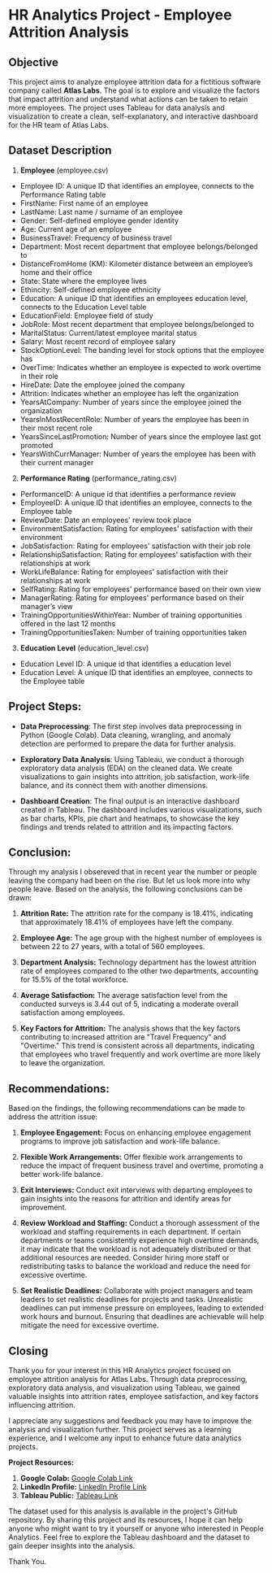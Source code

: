 # HR Analytics Project - Employee Attrition Analysis

## Objective
This project aims to analyze employee attrition data for a fictitious software company called **Atlas Labs**. The goal is to explore and visualize the factors that impact attrition and understand what actions can be taken to retain more employees. The project uses Tableau for data analysis and visualization to create a clean, self-explanatory, and interactive dashboard for the HR team of Atlas Labs.

## Dataset Description
1. **Employee** (employee.csv)
  - Employee ID:	A unique ID that identifies an employee, connects to the Performance Rating table
  - FirstName:	First name of an employee
  - LastName:	Last name / surname of an employee
  - Gender:	Self-defined employee gender identity
  - Age:	Current age of an employee
  - BusinessTravel:	Frequency of business travel
  - Department:	Most recent department that employee belongs/belonged to
  - DistanceFromHome (KM):	Kilometer distance between an employee’s home and their office
  - State:	State where the employee lives
  - Ethincity:	Self-defined employee ethnicity
  - Education:	A unique ID that identifies an employees education level, connects to the Education Level table
  - EducationField:	Employee field of study
  - JobRole:	Most recent department that employee belongs/belonged to
  - MaritalStatus:	Current/latest employee marital status
  - Salary:	Most recent record of employee salary
  - StockOptionLevel:	The banding level for stock options that the employee has
  - OverTime:	Indicates whether an employee is expected to work overtime in their role
  - HireDate:	Date the employee joined the company
  - Attrition:	Indicates whether an employee has left the organization
  - YearsAtCompany:	Number of years since the employee joined the organization
  - YearsInMostRecentRole:	Number of years the employee has been in their most recent role
  - YearsSinceLastPromotion:	Number of years since the employee last got promoted
  - YearsWithCurrManager:	Number of years the employee has been with their current manager

2. **Performance Rating** (performance_rating.csv)
  - PerformanceID:	A unique id that identifies a performance review
  - EmployeeID:	A unique ID that identifies an employee, connects to the Employee table
  - ReviewDate:	Date an employees' review took place
  - EnvironmentSatisfaction:	Rating for employees' satisfaction with their environment
  - JobSatisfaction:	Rating for employees' satisfaction with their job role
  - RelationshipSatisfaction:	Rating for employees' satisfaction with their relationships at work
  - WorkLifeBalance:	Rating for employees' satisfaction with their relationships at work
  - SelfRating:	Rating for employees' performance based on their own view
  - ManagerRating:	Rating for employees' performance based on their manager’s view
  - TrainingOpportunitiesWithinYear:	Number of training opportunities offered in the last 12 months
  - TrainingOpportunitiesTaken:	Number of training opportunities taken

3. **Education Level** (education_level.csv)
  - Education Level ID:	A unique id that identifies a education level
  - Education Level:	A unique ID that identifies an employee, connects to the Employee table

## Project Steps:

- **Data Preprocessing**: The first step involves data preprocessing in Python (Google Colab). Data cleaning, wrangling, and anomaly detection are performed to prepare the data for further analysis.

- **Exploratory Data Analysis**: Using Tableau, we conduct a thorough exploratory data analysis (EDA) on the cleaned data. We create visualizations to gain insights into attrition, job satisfaction, work-life balance, and its connect them with another dimensions.

- **Dashboard Creation**: The final output is an interactive dashboard created in Tableau. The dashboard includes various visualizations, such as bar charts, KPIs, pie chart and heatmaps, to showcase the key findings and trends related to attrition and its impacting factors.

## Conclusion:
Through my analysis I obsereved that in recent year the number or people leaving the company had been on the rise. But let us look more into why people leave. Based on the analysis, the following conclusions can be drawn:

1. **Attrition Rate:** The attrition rate for the company is 18.41%, indicating that approximately 18.41% of employees have left the company.

2. **Employee Age:** The age group with the highest number of employees is between 22 to 27 years, with a total of 560 employees.

3. **Department Analysis:** Technology department has the lowest attrition rate of employees compared to the other two departments, accounting for 15.5% of the total workforce.

4. **Average Satisfaction:** The average satisfaction level from the conducted surveys is 3.44 out of 5, indicating a moderate overall satisfaction among employees.

5. **Key Factors for Attrition:** The analysis shows that the key factors contributing to increased attrition are "Travel Frequency" and "Overtime." This trend is consistent across all departments, indicating that employees who travel frequently and work overtime are more likely to leave the organization.

## Recommendations:

Based on the findings, the following recommendations can be made to address the attrition issue:

1. **Employee Engagement:** Focus on enhancing employee engagement programs to improve job satisfaction and work-life balance.

2. **Flexible Work Arrangements:** Offer flexible work arrangements to reduce the impact of frequent business travel and overtime, promoting a better work-life balance.

4. **Exit Interviews:** Conduct exit interviews with departing employees to gain insights into the reasons for attrition and identify areas for improvement.

5. **Review Workload and Staffing:** Conduct a thorough assessment of the workload and staffing requirements in each department. If certain departments or teams consistently experience high overtime demands, it may indicate that the workload is not adequately distributed or that additional resources are needed. Consider hiring more staff or redistributing tasks to balance the workload and reduce the need for excessive overtime.

6. **Set Realistic Deadlines:** Collaborate with project managers and team leaders to set realistic deadlines for projects and tasks. Unrealistic deadlines can put immense pressure on employees, leading to extended work hours and burnout. Ensuring that deadlines are achievable will help mitigate the need for excessive overtime.

## Closing

Thank you for your interest in this HR Analytics project focused on employee attrition analysis for Atlas Labs. Through data preprocessing, exploratory data analysis, and visualization using Tableau, we gained valuable insights into attrition rates, employee satisfaction, and key factors influencing attrition.

I appreciate any suggestions and feedback you may have to improve the analysis and visualization further. This project serves as a learning experience, and I welcome any input to enhance future data analytics projects.

**Project Resources:**
1. **Google Colab:** [Google Colab Link](https://colab.research.google.com/drive/1vrqW-IPVcm-6LbV43XDG1ZaoCHDTQ4RO?usp=sharing)
2. **LinkedIn Profile:** [LinkedIn Profile Link](https://www.linkedin.com/in/farizalfitra/)
3. **Tableau Public:** [Tableau Link](https://public.tableau.com/views/HRAnalyticsDashboard_16908071863670/Dashboard?:language=en-US&publish=yes&:display_count=n&:origin=viz_share_link)

The dataset used for this analysis is available in the project's GitHub repository. By sharing this project and its resources, I hope it can help anyone who might want to try it yourself or anyone who interested in People Analytics. Feel free to explore the Tableau dashboard and the dataset to gain deeper insights into the analysis.

Thank You.
